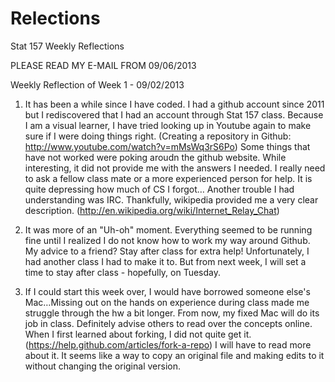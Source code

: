 Relections
==========

Stat 157 Weekly Reflections

PLEASE READ MY E-MAIL FROM 09/06/2013

Weekly Reflection of Week 1 - 09/02/2013

1) It has been a while since I have coded. 
I had a github account since 2011 but I rediscovered that I had an account through Stat 157 class. 
Because I am a visual learner, I have tried looking up in Youtube again to make sure if I were doing things right. 
(Creating a repository in Github: http://www.youtube.com/watch?v=mMsWq3rS6Po) 
Some things that have not worked were poking aroudn the github website. 
While interesting, it did not provide me with the answers I needed. 
I really need to ask a fellow class mate or a more experienced person for help. 
It is quite depressing how much of CS I forgot… Another trouble I had understanding was IRC. 
Thankfully, wikipedia provided me a very clear description.  (http://en.wikipedia.org/wiki/Internet_Relay_Chat)

2) It was more of an "Uh-oh" moment. 
Everything seemed to be running fine until I realized I do not know how to work my way around Github. 
My advice to a friend? Stay after class for extra help! 
Unfortunately, I had another class I had to make it to. 
But from next week, I will set a time to stay after class - hopefully, on Tuesday.

3) If I could start this week over, I would have borrowed someone else's Mac…Missing out on the hands on experience during class made me struggle through the hw a bit longer. 
From now, my fixed Mac will do its job in class. 
Definitely advise others to read over the concepts online. 
When I first learned about forking, I did not quite get it. 
(https://help.github.com/articles/fork-a-repo) I will have to read more about it. 
It seems like a way to copy an original file and making edits to it without changing the original version. 
